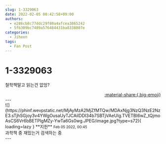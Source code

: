 ```yaml
---
slug: 1-3329063
date: 2022-02-05 00:42:58+09:00
authors:
  - e286cb8c77ddc29f80a4afcea3865242
  - 5fb309bc7489a576484431ba8338807e
categories:
  - Jiheon
tags:
  - Fan Post
---
```


# 1-3329063

<div class="post-container" markdown="1">
<div class="content-container md-sidebar__scrollwrap" markdown="1">

철학책말고 읽는건 없엉?

</div>
</div>

<div style="text-align: right;" markdown="1">
<a href="https://weverse.io/fromis9/fanpost/1-3329063" style="text-align: right;">:material-share:{.big-emoji}</a>
</div>
---

<div class="comments-container md-sidebar__scrollwrap" markdown="1">
<div class="comment" markdown="1">
<div class='id-container' markdown="1">
![](https://phinf.wevpstatic.net/MjAyMzA2MjZfMTQw/MDAxNjg3NzQ3NzE2NzE3.sTjhSGjoy3v4YWgOusaUyTJCAiIDDI34b7SBTjVAeUIg.TVETBI6wZ_tQjmoAsCS6Vr6bBETPlgMZy-YwTa6Gs0wg.JPEG/image.jpg?type=s72){ loading=lazy }
**<span class="artist">지헌</span>** <small>Feb 05 2022, 00:45</small><br>
</div>
<div class='comment-body' markdown="1">
과학책 중 재밌는거 검색하는 중
</div>
</div>
</div>
---

